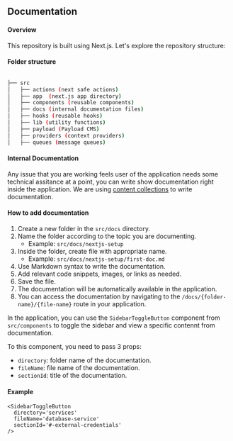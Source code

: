 ## Documentation

#### Overview

This repository is built using Next.js. Let's explore the repository structure:

#### Folder structure

```bash

├── src
│   ├── actions (next safe actions)
│   ├── app  (next.js app directory)
│   ├── components (reusable components)
│   ├── docs (internal documentation files)
│   ├── hooks (reusable hooks)
│   ├── lib (utility functions)
│   ├── payload (Payload CMS)
│   ├── providers (context providers)
│   ├── queues (message queues)
```

#### Internal Documentation

Any issue that you are working feels user of the application needs some
technical assitance at a point, you can write show documentation right inside
the application. We are using
[content collections](https://www.content-collections.dev) to write
documentation.

#### How to add documentation

1. Create a new folder in the `src/docs` directory.
2. Name the folder according to the topic you are documenting.
   - Example: `src/docs/nextjs-setup`
3. Inside the folder, create file with appropriate name.
   - Example: `src/docs/nextjs-setup/first-doc.md`
4. Use Markdown syntax to write the documentation.
5. Add relevant code snippets, images, or links as needed.
6. Save the file.
7. The documentation will be automatically available in the application.
8. You can access the documentation by navigating to the
   `/docs/{folder-name}/{file-name}` route in your application.

In the application, you can use the `SidebarToggleButton` component from
`src/components` to toggle the sidebar and view a specific contennt from
documentation.

To this component, you need to pass 3 props:

- `directory`: folder name of the documentation.
- `fileName`: file name of the documentation.
- `sectionId`: title of the documentation.

#### Example

```tsx
<SidebarToggleButton
  directory='services'
  fileName='database-service'
  sectionId='#-external-credentials'
/>
```
